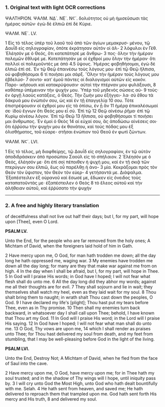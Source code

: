 ### 1. Original text with light OCR corrections

ΨΑΛΤΗΡΙΟΝ. ΨΑΛΜ. ΝΔ´. ΝΕ´. ΝϚ´.
δολιότητος οὐ μὴ ἡμισεῦσωσι τὰς ἡμέρας αὐτῶν· ἐγὼ δὲ ἐλπιῶ ἐπὶ δὲ Κύριε.

ΨΑΛΜ. ΝΕ´. LV.

1   Εἰς τὸ τέλος ὑπὲρ τοῦ λαοῦ τοῦ ἀπὸ τῶν ἁγίων μεμακρυσ-
    μένου, τῷ Δαυΐδ εἰς σηλογραφίαν, ὁπότε ἐκράτησαν αὐτὸν οἱ ἀλ-
2   λόφυλοι ἐν Γέθ. ᾿Ελέησόν με ὁ Θεός, ὅτι κατεπάτησέ με ἄνθρω-
3   πος· ὅλην τὴν ἡμέραν πολεμῶν ἔθλιψέ με. Κατεπάτησάν με οἱ
    ἐχθροί μου ὅλην τὴν ἡμέραν· ὅτι πολλοὶ οἱ πολεμοῦντές με ἀπὸ
4.5 ὕψους. ῾Ημέρας φοβηθήσομαι, ἐγὼ δὲ ἐλπιῶ ἐπὶ σέ. ᾿Εν τῷ Θεῷ
    ἐπαινέσω τοὺς λόγους μου· ἐπὶ τῷ Θεῷ ἤλπισα, οὐ φοβηθήσομαι
6   τί ποιήσει μοι σάρξ. ῞Ολην τὴν ἡμέραν τοὺς λόγους μου ἐβδελύσ-
7   σοντο· κατ᾿ ἐμοῦ πάντες οἱ διαλογισμοὶ αὐτῶν εἰς κακόν. Παρο-
    ικῆσουσι καὶ κατακρύψουσιν· αὐτοὶ τὴν πτέρναν μου φυλάξουσι,
8   καθάπερ ὑπέμειναν τὴν ψυχήν μου. ῾Υπὲρ τοῦ μηδενὸς σώσεις αὐ-
9   τοὺς· ἐν ὀργῇ λαοὺς κατάξεις, ὁ Θεός. Τὴν ζωὴν μου ἐξήγγει-
    λα· σὺ ἔθου τὰ δάκρυά μου ἐνώπιόν σου, ὡς καὶ ἐν τῇ ἐπαγγελίᾳ
10  σου. Τότε ἐπιστρέψουσιν οἱ ἐχθροί μου εἰς τὰ ὀπίσω, ἐν ᾗ ἂν
11  ἡμέρᾳ ἐπικαλέσωμαί σε· ἰδοὺ ἔγνων ὅτι Θεός μου εἶ σύ. ᾿Επὶ τῷ
12  Θεῷ αἰνέσω ῥῆμα· ἐπὶ τῷ Κυρίῳ αἰνέσω λόγον. ᾿Επὶ τῷ Θεῷ
13  ἤλπισα, οὐ φοβηθήσομαι τί ποιήσει μοι ἄνθρωπος. ᾿Εν ἐμοὶ ὁ Θεὸς
14  αἱ εὐχαί σου, ἃς ἀποδώσω αἰνέσεις σοι· ὅτι ἐῤῥύσω τὴν ψυχήν
    μου ἐκ θανάτου, καὶ τοὺς πόδας μου ἐξ ὀλισθήματος, τοῦ εὐαρε-
    στῆσαι ἐνώπιον τοῦ Θεοῦ ἐν φωτὶ ζώντων.

ΨΑΛΜ. ΝϚ´. LVI.

1   Εἰς τὸ τέλος, μὴ διαφθείρῃς, τῷ Δαυΐδ εἰς σηλογραφίαν, ἐν
    τῷ αὐτὸν ἀποδιδράσκειν ἀπὸ προσώπου Σαοὺλ εἰς τὸ σπήλαιον.
2   ᾿Ελέησόν με ὁ Θεός, ἐλέησόν με· ὅτι ἐπὶ σοὶ πέποιθεν ἡ ψυχή μου,
    καὶ ἐν τῇ σκιᾷ τῶν πτερύγων σου ἐλπιῶ, ἕως οὗ παρέλθῃ ἡ ἀνο-
3   μία. Κεκράξομαι πρὸς τὸν Θεὸν τὸν ὕψιστον, τὸν Θεὸν τὸν εὐερ-
4   γετήσαντά με. Διάψαλμα. ᾿Εξαπέστειλεν ἐξ οὐρανοῦ καὶ ἔσωσέ με,
    ἔδωκεν εἰς ὀνειδος τοὺς καταπατοῦντάς με· ἐξαπέστειλεν ὁ Θεὸς
8   τὸ ἔλεος αὐτοῦ καὶ τὴν ἀλήθειαν αὐτοῦ, καὶ ἐῤῥύσατο τὴν ψυχήν

---

### 2. A free and highly literary translation

of deceitfulness shall not live out half their days; but I, for my part, will hope upon [Thee], even O Lord.

**PSALM LV.**

Unto the End, for the people who are far removed from the holy ones; A Michtam of David, when the foreigners laid hold of him in Gath.

2 Have mercy upon me, O God,
for man hath trodden me down;
all the day long he hath oppressed me, waging war.
3 My enemies have trodden me down all the day long;
for many are they that make war against me from on high.
4 In the day when I shall be afraid,
but I, for my part, will hope in Thee.
5 In God will I praise His words;
in God have I hoped;
I will not fear what flesh shall do unto me.
6 All the day long did they abhor my words;
against me all their thoughts are for evil.
7 They shall sojourn and lie in wait;
they themselves shall watch my heel,
even as they laid wait for my soul.
8 Thou shalt bring them to naught;
in wrath shalt Thou cast down the peoples, O God.
9 I have declared my life's [plight];
Thou hast put my tears before Thee,
even as in Thy promise.
10 Then shall my enemies turn back backward,
in whatsoever day I shall call upon Thee;
behold, I have known that Thou art my God.
11 In God will I praise His word;
in the Lord will I praise His saying.
12 In God have I hoped;
I will not fear what man shall do unto me.
13 O God, Thy vows are upon me,
14 which I shall render as praises unto Thee;
for Thou hast delivered my soul from death,
and my feet from stumbling,
that I may be well-pleasing before God
in the light of the living.

**PSALM LVI.**

Unto the End, Destroy Not; A Michtam of David, when he fled from the face of Saul into the cave.

2 Have mercy upon me, O God, have mercy upon me;
for in Thee hath my soul trusted;
and in the shadow of Thy wings will I hope,
until iniquity pass by.
3 I will cry unto God the Most High,
unto God who hath dealt bountifully with me. Selah.
4 He hath sent from heaven, and saved me;
He hath delivered to reproach them that trampled upon me.
God hath sent forth His mercy and His truth,
8 and delivered my soul.